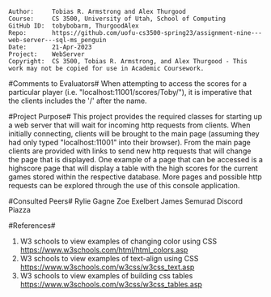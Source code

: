 ﻿```
Author:     Tobias R. Armstrong and Alex Thurgood
Course:     CS 3500, University of Utah, School of Computing
GitHub ID:  tobybobarm, ThurgoodAlex
Repo:       https://github.com/uofu-cs3500-spring23/assignment-nine---web-server---sql-ms_penguin 
Date:       21-Apr-2023
Project:    WebServer
Copyright:  CS 3500, Tobias R. Armstrong, and Alex Thurgood - This work may not be copied for use in Academic Coursework.
```

#Comments to Evaluators#
 When attempting to access the scores for a particular player (i.e. "localhost:11001/scores/Toby/"), it is imperative that the clients includes the '/' after the name.

#Project Purpose#
This project provides the required classes for starting up a web server that will wait for incoming http requests from clients. When initially connecting, clients will be brought to the main page (assuming they had only typed "localhost:11001" into their browser). From the main page clients are provided with links to send new http requests that will change the page that is displayed. One example of a page that can be accessed is a highscore page that will display a table with the high scores for the current games stored within the respective database. More pages and possible http requests can be explored through the use of this console application.

#Consulted Peers#
 Rylie Gagne
 Zoe Exelbert
 James Semurad
 Discord
 Piazza


#References#
 1. W3 schools to view examples of changing color using CSS https://www.w3schools.com/html/html_colors.asp
 2. W3 schools to view examples of text-align using CSS https://www.w3schools.com/w3css/w3css_text.asp
 3. W3 schools to view examples of building css tables https://www.w3schools.com/w3css/w3css_tables.asp

